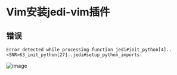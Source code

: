 # Vim安装jedi-vim插件


## 错误
`Error detected while processing function jedi#init_python[4]..<SNR>63_init_python[27]..jedi#setup_python_imports:`

![image](https://user-images.githubusercontent.com/14041622/49461989-f2797e80-f82f-11e8-9612-5714a69202f3.png)
